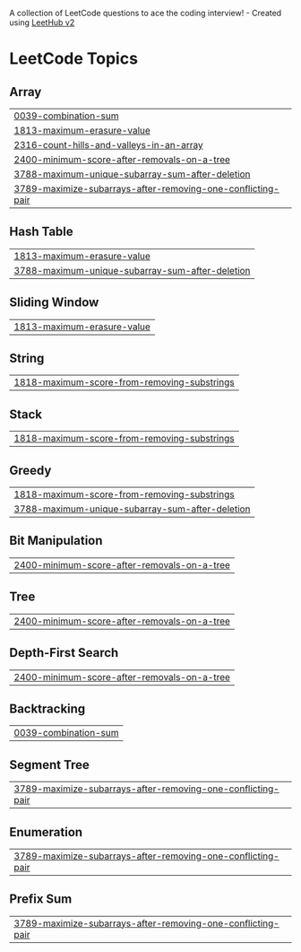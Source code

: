 A collection of LeetCode questions to ace the coding interview! - Created using [LeetHub v2](https://github.com/arunbhardwaj/LeetHub-2.0)
<!---LeetCode Topics Start-->
# LeetCode Topics
## Array
|  |
| ------- |
| [0039-combination-sum](https://github.com/rohansingh2002/Leetcode-Solution/tree/master/0039-combination-sum) |
| [1813-maximum-erasure-value](https://github.com/rohansingh2002/Leetcode-Solution/tree/master/1813-maximum-erasure-value) |
| [2316-count-hills-and-valleys-in-an-array](https://github.com/rohansingh2002/Leetcode-Solution/tree/master/2316-count-hills-and-valleys-in-an-array) |
| [2400-minimum-score-after-removals-on-a-tree](https://github.com/rohansingh2002/Leetcode-Solution/tree/master/2400-minimum-score-after-removals-on-a-tree) |
| [3788-maximum-unique-subarray-sum-after-deletion](https://github.com/rohansingh2002/Leetcode-Solution/tree/master/3788-maximum-unique-subarray-sum-after-deletion) |
| [3789-maximize-subarrays-after-removing-one-conflicting-pair](https://github.com/rohansingh2002/Leetcode-Solution/tree/master/3789-maximize-subarrays-after-removing-one-conflicting-pair) |
## Hash Table
|  |
| ------- |
| [1813-maximum-erasure-value](https://github.com/rohansingh2002/Leetcode-Solution/tree/master/1813-maximum-erasure-value) |
| [3788-maximum-unique-subarray-sum-after-deletion](https://github.com/rohansingh2002/Leetcode-Solution/tree/master/3788-maximum-unique-subarray-sum-after-deletion) |
## Sliding Window
|  |
| ------- |
| [1813-maximum-erasure-value](https://github.com/rohansingh2002/Leetcode-Solution/tree/master/1813-maximum-erasure-value) |
## String
|  |
| ------- |
| [1818-maximum-score-from-removing-substrings](https://github.com/rohansingh2002/Leetcode-Solution/tree/master/1818-maximum-score-from-removing-substrings) |
## Stack
|  |
| ------- |
| [1818-maximum-score-from-removing-substrings](https://github.com/rohansingh2002/Leetcode-Solution/tree/master/1818-maximum-score-from-removing-substrings) |
## Greedy
|  |
| ------- |
| [1818-maximum-score-from-removing-substrings](https://github.com/rohansingh2002/Leetcode-Solution/tree/master/1818-maximum-score-from-removing-substrings) |
| [3788-maximum-unique-subarray-sum-after-deletion](https://github.com/rohansingh2002/Leetcode-Solution/tree/master/3788-maximum-unique-subarray-sum-after-deletion) |
## Bit Manipulation
|  |
| ------- |
| [2400-minimum-score-after-removals-on-a-tree](https://github.com/rohansingh2002/Leetcode-Solution/tree/master/2400-minimum-score-after-removals-on-a-tree) |
## Tree
|  |
| ------- |
| [2400-minimum-score-after-removals-on-a-tree](https://github.com/rohansingh2002/Leetcode-Solution/tree/master/2400-minimum-score-after-removals-on-a-tree) |
## Depth-First Search
|  |
| ------- |
| [2400-minimum-score-after-removals-on-a-tree](https://github.com/rohansingh2002/Leetcode-Solution/tree/master/2400-minimum-score-after-removals-on-a-tree) |
## Backtracking
|  |
| ------- |
| [0039-combination-sum](https://github.com/rohansingh2002/Leetcode-Solution/tree/master/0039-combination-sum) |
## Segment Tree
|  |
| ------- |
| [3789-maximize-subarrays-after-removing-one-conflicting-pair](https://github.com/rohansingh2002/Leetcode-Solution/tree/master/3789-maximize-subarrays-after-removing-one-conflicting-pair) |
## Enumeration
|  |
| ------- |
| [3789-maximize-subarrays-after-removing-one-conflicting-pair](https://github.com/rohansingh2002/Leetcode-Solution/tree/master/3789-maximize-subarrays-after-removing-one-conflicting-pair) |
## Prefix Sum
|  |
| ------- |
| [3789-maximize-subarrays-after-removing-one-conflicting-pair](https://github.com/rohansingh2002/Leetcode-Solution/tree/master/3789-maximize-subarrays-after-removing-one-conflicting-pair) |
<!---LeetCode Topics End-->